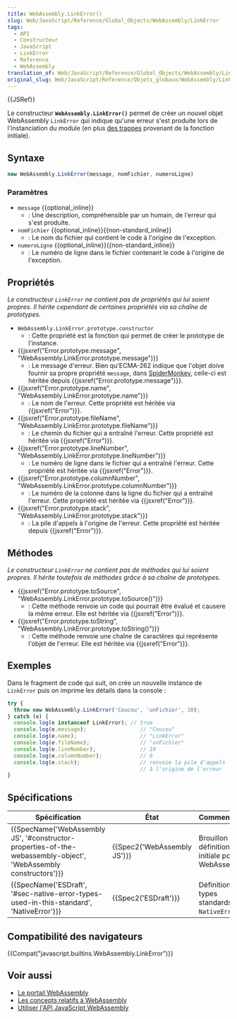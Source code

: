 ```yaml
---
title: WebAssembly.LinkError()
slug: Web/JavaScript/Reference/Global_Objects/WebAssembly/LinkError
tags:
  - API
  - Constructeur
  - JavaScript
  - LinkError
  - Reference
  - WebAssembly
translation_of: Web/JavaScript/Reference/Global_Objects/WebAssembly/LinkError
original_slug: Web/JavaScript/Reference/Objets_globaux/WebAssembly/LinkError
---
```

{{JSRef}}

Le constructeur **`WebAssembly.LinkError()`** permet de créer un nouvel objet WebAssembly `LinkError` qui indique qu'une erreur s'est produite lors de l'instanciation du module (en plus [des trappes](http://webassembly.org/docs/semantics/#traps) provenant de la fonction initiale).

## Syntaxe

```js
new WebAssembly.LinkError(message, nomFichier, numeroLigne)
```

### Paramètres

- `message` {{optional_inline}}
  - : Une description, compréhensible par un humain, de l'erreur qui s'est produite.
- `nomFichier` {{optional_inline}}{{non-standard_inline}}
  - : Le nom du fichier qui contient le code à l'origine de l'exception.
- `numeroLigne` {{optional_inline}}{{non-standard_inline}}
  - : Le numéro de ligne dans le fichier contenant le code à l'origine de l'exception.

## Propriétés

_Le constructeur `LinkError` ne contient pas de propriétés qui lui soient propres. Il hérite cependant de certaines propriétés via sa chaîne de prototypes._

- `WebAssembly.LinkError.prototype.constructor`
  - : Cette propriété est la fonction qui permet de créer le prototype de l'instance.
- {{jsxref("Error.prototype.message", "WebAssembly.LinkError.prototype.message")}}
  - : Le message d'erreur. Bien qu'ECMA-262 indique que l'objet doive fournir sa propre propriété `message`, dans [SpiderMonkey](/fr/docs/Mozilla/Projects/SpiderMonkey), celle-ci est héritée depuis {{jsxref("Error.prototype.message")}}.
- {{jsxref("Error.prototype.name", "WebAssembly.LinkError.prototype.name")}}
  - : Le nom de l'erreur. Cette propriété est héritée via {{jsxref("Error")}}.
- {{jsxref("Error.prototype.fileName", "WebAssembly.LinkError.prototype.fileName")}}
  - : Le chemin du fichier qui a entraîné l'erreur. Cette propriété est héritée via {{jsxref("Error")}}.
- {{jsxref("Error.prototype.lineNumber", "WebAssembly.LinkError.prototype.lineNumber")}}
  - : Le numéro de ligne dans le fichier qui a entraîné l'erreur. Cette propriété est héritée via {{jsxref("Error")}}.
- {{jsxref("Error.prototype.columnNumber", "WebAssembly.LinkError.prototype.columnNumber")}}
  - : Le numéro de la colonne dans la ligne du fichier qui a entraîné l'erreur. Cette propriété est héritée via {{jsxref("Error")}}.
- {{jsxref("Error.prototype.stack", "WebAssembly.LinkError.prototype.stack")}}
  - : La pile d'appels à l'origine de l'erreur. Cette propriété est héritée depuis {{jsxref("Error")}}.

## Méthodes

_Le constructeur `LinkError` ne contient pas de méthodes qui lui soient propres. Il hérite toutefois de méthodes grâce à sa chaîne de prototypes._

- {{jsxref("Error.prototype.toSource", "WebAssembly.LinkError.prototype.toSource()")}}
  - : Cette méthode renvoie un code qui pourrait être évalué et causere la même erreur. Elle est héritée via {{jsxref("Error")}}.
- {{jsxref("Error.prototype.toString", "WebAssembly.LinkError.prototype.toString()")}}
  - : Cette méthode renvoie une chaîne de caractères qui représente l'objet de l'erreur. Elle est héritée via {{jsxref("Error")}}.

## Exemples

Dans le fragment de code qui suit, on crée un nouvelle instance de `LinkError` puis on imprime les détails dans la console :

```js
try {
  throw new WebAssembly.LinkError('Coucou', 'unFichier', 10);
} catch (e) {
  console.log(e instanceof LinkError); // true
  console.log(e.message);                 // "Coucou"
  console.log(e.name);                    // "LinkError"
  console.log(e.fileName);                // "unFichier"
  console.log(e.lineNumber);              // 10
  console.log(e.columnNumber);            // 0
  console.log(e.stack);                   // renvoie la pile d'appels
                                          // à l'origine de l'erreur
}
```

## Spécifications

| Spécification                                                                                                                                        | État                                 | Commentaires                                       |
| ---------------------------------------------------------------------------------------------------------------------------------------------------- | ------------------------------------ | -------------------------------------------------- |
| {{SpecName('WebAssembly JS', '#constructor-properties-of-the-webassembly-object', 'WebAssembly constructors')}} | {{Spec2('WebAssembly JS')}} | Brouillon de définition initiale pour WebAssembly. |
| {{SpecName('ESDraft', '#sec-native-error-types-used-in-this-standard', 'NativeError')}}                                 | {{Spec2('ESDraft')}}         | Définition des types standards `NativeError`.      |

## Compatibilité des navigateurs

{{Compat("javascript.builtins.WebAssembly.LinkError")}}

## Voir aussi

- [Le portail WebAssembly](/fr/docs/WebAssembly)
- [Les concepts relatifs à WebAssembly](/fr/docs/WebAssembly/Concepts)
- [Utiliser l'API JavaScript WebAssembly](/fr/docs/WebAssembly/Using_the_JavaScript_API)
